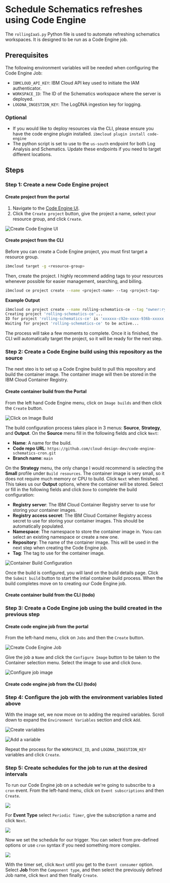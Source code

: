 # Schedule Schematics refreshes using Code Engine

The `rollingIaaS.py` Python file is used to automate refreshing schematics workspaces. It is designed to be run as a Code Engine job.

## Prerequisites

The following environment variables will be needed when configuring the Code Engine Job:

- `IBMCLOUD_API_KEY`: IBM Cloud API key used to initiate the IAM authenticator.
- `WORKSPACE_ID`: The ID of the Schematics workspace where the server is deployed.
- `LOGDNA_INGESTION_KEY`: The LogDNA ingestion key for logging.

### Optional 

- If you would like to deploy resources via the CLI, please ensure you have the code engine plugin installed. `ibmcloud plugin install code-engine`
- The python script is set to use to the `us-south` endpoint for both Log Analysis and Schematics. Update these endpoints if you need to target different locations.  

## Steps

### Step 1: Create a new Code Engine project

#### Create project from the portal

1. Navigate to the [Code Engine UI](https://cloud.ibm.com/codeengine/overview).
2. Click the `Create project` button, give the project a name, select your resource group, and click `Create`.

![Create Code Engine UI](https://dsc.cloud/quickshare/Shared-Image-2023-07-06-07-30-53.png)

#### Create project from the CLI

Before you can create a Code Engine project, you must first target a resource group.

```sh
ibmcloud target -g <resource-group>
```

Then, create the project. I highly recommend adding tags to your resources whenever possible for easier management, searching, and billing.

```sh
ibmcloud ce project create --name <project-name> --tag <project-tag>
```

**Example Output**

```sh
ibmcloud ce project create --name rolling-schematics-ce --tag "owner:ryantiffany"
Creating project 'rolling-schematics-ce'...
ID for project 'rolling-schematics-ce' is 'xxxxxx-c92e-xxxx-936b-xxxxx'.
Waiting for project 'rolling-schematics-ce' to be active...
```

The process will take a few moments to complete. Once it is finished, the CLI will automatically target the project, so it will be ready for the next step.

### Step 2: Create a Code Engine build using this repository as the source

The next steo is to set up a Code Engine build to pull this repository and build the container image. The container image will then be stored in the IBM Cloud Container Registry.

#### Create container build from the Portal

From the left hand Code Engine menu, click on `Image builds` and then click the `Create` button.

![Click on Image Build](https://dsc.cloud/quickshare/Shared-Image-2023-07-06-07-45-03.png)

The build configuration process takes place in 3 menus: **Source**, **Strategy**, and **Output**. On the **Source** menu fill in the following fields and click `Next`:

- **Name**: A name for the build.
- **Code repo URL**: `https://github.com/cloud-design-dev/code-engine-schematics-cron.git`
- **Branch name**: `main`

On the **Strategy** menu, the only change I would recommend is selecting the **Small** profile under `Build resources`. The container image is very small, so it does not require much memory or CPU to build. Click `Next` when finished. This takes us our **Output** options, where the container will be stored. Select or fill in the following fields and click `Done` to complete the build configuration:

- **Registry server**: The IBM Cloud Container Registry server to use for storing your container images.
- **Registry access secret**: The IBM Cloud Container Registry access secret to use for storing your container images. This should be automatically populated.
- **Namespace**: The namespace to store the container image in. Ysou can select an existing namespace or create a new one.
- **Repository**: The name of the container image. This will be used in the next step when creating the Code Engine job.
- **Tag**: The tag to use for the container image.

![Container Build Configuration](./images/build-config.png)

Once the build is configured, you will land on the build details page. Click the `Submit build` button to start the intial container build process. When the build completes move on to creating our Code Engine job.

#### Create container build from the CLI (todo)

### Step 3: Create a Code Engine job using the build created in the previous step

#### Create code engine job from the portal

From the left-hand menu, click on `Jobs` and then the `Create` button.

![Create Code Engine Job](./images/create-job.png)

Give the job a `Name` and click the `Configure Image` button to be taken to the Container selection menu. Select the image to use and click `Done`.

![Configure job image](./images/configure-job-image-small.png)

#### Create code engine job from the CLI (todo)

### Step 4: Configure the job with the environment variables listed above

With the image set, we now move on to adding the required variables. Scroll down to expand the `Environment Variables` section and click `Add`. 

![Create variables](./images/add-ce-job-vars.png)

![Add a variable](./images/add-var-small.png)

Repeat the process for the `WORKSPACE_ID`, and `LOGDNA_INGESTION_KEY` variables and click `Create`.

### Step 5: Create schedules for the job to run at the desired intervals

To run our Code Engine job on a schedule we're going to subscribe to a `cron` event. From the left-hand menu, click on `Event subscriptions` and then `Create`. 

![](./images/create-subscription.png)

For **Event Type** select `Periodic Timer`, give the subscription a name and click `Next`.

![](./images/create-timer.png)

Now we set the schedule for our trigger. You can select from pre-defined options or use `cron` syntax if you need something more complex. 

![](./images/set-schedule.png)

With the timer set, click `Next` until you get to the `Event consumer` option. Select **Job** from the `Component type`, and then select the previously defined Job name, click `Next` and then finally `Create`. 